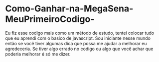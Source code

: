 # Como-Ganhar-na-MegaSena-MeuPrimeiroCodigo-
Eu fiz esse codigo mais como um método de estudo, tentei colocar tudo que eu aprendi com o basico de javascript. Sou iniciante nesse mundo então se você tiver algumas dica que possa me ajudar a melhorar eu agredeceria. Se tiver algo errado no codigo ou algo que você achar que poderia melhorar é só me dizer. 
